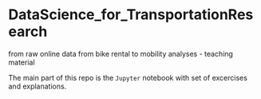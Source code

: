 # DataScience_for_TransportationResearch
from raw online data from bike rental to mobility analyses - teaching material

The main part of this repo is the `Jupyter` notebook with set of excercises and explanations.
